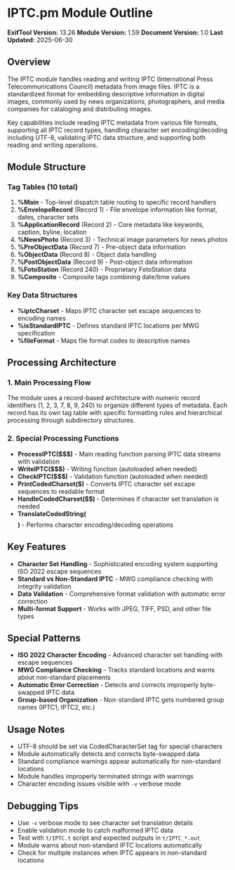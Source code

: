 # IPTC.pm Module Outline

**ExifTool Version:** 13.26
**Module Version:** 1.59
**Document Version:** 1.0
**Last Updated:** 2025-06-30

## Overview

The IPTC module handles reading and writing IPTC (International Press Telecommunications Council) metadata from image files. IPTC is a standardized format for embedding descriptive information in digital images, commonly used by news organizations, photographers, and media companies for cataloging and distributing images.

Key capabilities include reading IPTC metadata from various file formats, supporting all IPTC record types, handling character set encoding/decoding including UTF-8, validating IPTC data structure, and supporting both reading and writing operations.

## Module Structure

### Tag Tables (10 total)

1. **%Main** - Top-level dispatch table routing to specific record handlers
2. **%EnvelopeRecord** (Record 1) - File envelope information like format, dates, character sets
3. **%ApplicationRecord** (Record 2) - Core metadata like keywords, caption, byline, location
4. **%NewsPhoto** (Record 3) - Technical image parameters for news photos
5. **%PreObjectData** (Record 7) - Pre-object data information
6. **%ObjectData** (Record 8) - Object data handling
7. **%PostObjectData** (Record 9) - Post-object data information
8. **%FotoStation** (Record 240) - Proprietary FotoStation data
9. **%Composite** - Composite tags combining date/time values

### Key Data Structures

- **%iptcCharset** - Maps IPTC character set escape sequences to encoding names
- **%isStandardIPTC** - Defines standard IPTC locations per MWG specification
- **%fileFormat** - Maps file format codes to descriptive names

## Processing Architecture

### 1. Main Processing Flow

The module uses a record-based architecture with numeric record identifiers (1, 2, 3, 7, 8, 9, 240) to organize different types of metadata. Each record has its own tag table with specific formatting rules and hierarchical processing through subdirectory structures.

### 2. Special Processing Functions

- **ProcessIPTC($$$)** - Main reading function parsing IPTC data streams with validation
- **WriteIPTC($$$)** - Writing function (autoloaded when needed)
- **CheckIPTC($$$)** - Validation function (autoloaded when needed)
- **PrintCodedCharset($)** - Converts IPTC character set escape sequences to readable format
- **HandleCodedCharset($$)** - Determines if character set translation is needed
- **TranslateCodedString($$$$)** - Performs character encoding/decoding operations

## Key Features

- **Character Set Handling** - Sophisticated encoding system supporting ISO 2022 escape sequences
- **Standard vs Non-Standard IPTC** - MWG compliance checking with integrity validation
- **Data Validation** - Comprehensive format validation with automatic error correction
- **Multi-format Support** - Works with JPEG, TIFF, PSD, and other file types

## Special Patterns

- **ISO 2022 Character Encoding** - Advanced character set handling with escape sequences
- **MWG Compliance Checking** - Tracks standard locations and warns about non-standard placements
- **Automatic Error Correction** - Detects and corrects improperly byte-swapped IPTC data
- **Group-based Organization** - Non-standard IPTC gets numbered group names (IPTC1, IPTC2, etc.)

## Usage Notes

- UTF-8 should be set via CodedCharacterSet tag for special characters
- Module automatically detects and corrects byte-swapped data
- Standard compliance warnings appear automatically for non-standard locations
- Module handles improperly terminated strings with warnings
- Character encoding issues visible with `-v` verbose mode

## Debugging Tips

- Use `-v` verbose mode to see character set translation details
- Enable validation mode to catch malformed IPTC data
- Test with `t/IPTC.t` script and expected outputs in `t/IPTC_*.out`
- Module warns about non-standard IPTC locations automatically
- Check for multiple instances when IPTC appears in non-standard locations
